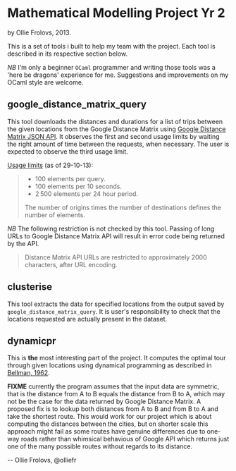 # Mathematical Modelling Project Yr 2

by Ollie Frolovs, 2013.

This is a set of tools i built to help my team with the project. Each tool is described in its respective section below.

*NB* I'm only a beginner `OCaml` programmer and writing those tools was a 'here be dragons' experience for me. Suggestions and improvements on my OCaml style are welcome.

## google_distance_matrix_query

This tool downloads the distances and durations for a list of trips between the given locations from the Google Distance Matrix using [Google Distance Matrix JSON API]. It observes the first and second usage limits by waiting the right amount of time between the requests, when necessary. The user is expected to observe the third usage limit.

[Usage limits] (as of 29-10-13): 
> * 100 elements per query.
> * 100 elements per 10 seconds.
> * 2 500 elements per 24 hour period.
> 
> The number of origins times the number of destinations defines the number of elements.

*NB* The following restriction is not checked by this tool. Passing of long URLs to Google Distance Matrix API will result in error code being returned by the API.
> Distance Matrix API URLs are restricted to approximately 2000 characters, after URL encoding.

## clusterise

This tool extracts the data for specified locations from the output saved by `google_distance_matrix_query`. It is user's responsibility to check that the locations requested are actually present in the dataset.

## dynamicpr

This is **the** most interesting part of the project. It computes the optimal tour through given locations using dynamical programming as described in [Bellman, 1962].

**FIXME** currently the program assumes that the input data are symmetric, that is the distance from A to B equals the distance from B to A, which may not be the case for the data returned by Google Distance Matrix. A proposed fix is to lookup both distances from A to B and from B to A and take the shortest route. This would work for our project which is about computing the distances between the cities, but on shorter scale this approach might fail as some routes have genuine differences due to one-way roads rather than whimsical behavious of Google API which returns just one of the many possible routes without regards to its distance.

-- Ollie Frolovs, @olliefr


[Google Distance Matrix JSON API]:https://developers.google.com/maps/documentation/distancematrix/
[Usage limits]:https://developers.google.com/maps/documentation/distancematrix/#Limits
[Bellman, 1962]:http://dl.acm.org/citation.cfm?doid=321105.321111